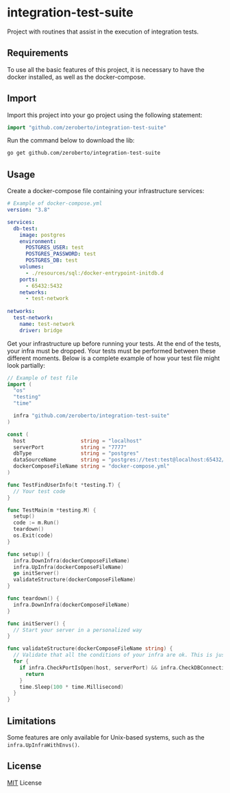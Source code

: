 # integration-test-suite
Project with routines that assist in the execution of integration tests.

## Requirements
To use all the basic features of this project, it is necessary to have the docker installed, as well as the docker-compose.

## Import
Import this project into your go project using the following statement:

```go
import "github.com/zeroberto/integration-test-suite"
```

Run the command below to download the lib:

```bash
go get github.com/zeroberto/integration-test-suite
```

## Usage
Create a docker-compose file containing your infrastructure services:

```yml
# Example of docker-compose.yml
version: "3.8"

services:
  db-test:
    image: postgres
    environment: 
      POSTGRES_USER: test
      POSTGRES_PASSWORD: test
      POSTGRES_DB: test
    volumes:
      - ./resources/sql:/docker-entrypoint-initdb.d
    ports: 
      - 65432:5432
    networks: 
      - test-network
  
networks:
  test-network:
    name: test-network
    driver: bridge
```

Get your infrastructure up before running your tests. At the end of the tests, your infra must be dropped. Your tests must be performed between these different moments. Below is a complete example of how your test file might look partially:

```go
// Example of test file
import (
  "os"
  "testing"
  "time"

  infra "github.com/zeroberto/integration-test-suite"
)

const (
  host                  string = "localhost"
  serverPort            string = "7777"
  dbType                string = "postgres"
  dataSourceName        string = "postgres://test:test@localhost:65432/test?sslmode=disable"
  dockerComposeFileName string = "docker-compose.yml"
)

func TestFindUserInfo(t *testing.T) {
  // Your test code
}

func TestMain(m *testing.M) {
  setup()
  code := m.Run()
  teardown()
  os.Exit(code)
}

func setup() {
  infra.DownInfra(dockerComposeFileName)
  infra.UpInfra(dockerComposeFileName)
  go initServer()
  validateStructure(dockerComposeFileName)
}

func teardown() {
  infra.DownInfra(dockerComposeFileName)
}

func initServer() {
  // Start your server in a personalized way
}

func validateStructure(dockerComposeFileName string) {
  // Validate that all the conditions of your infra are ok. This is just an example.
  for {
    if infra.CheckPortIsOpen(host, serverPort) && infra.CheckDBConnection(dbType, dataSourceName) == nil {
      return
    }
    time.Sleep(100 * time.Millisecond)
  }
}
```

## Limitations
Some features are only available for Unix-based systems, such as the `infra.UpInfraWithEnvs()`.

## License

[MIT](LICENSE) License
